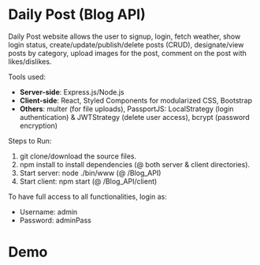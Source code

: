 # Daily Post (Blog API)

Daily Post website allows the user to signup, login, fetch weather, show login status, create/update/publish/delete posts (CRUD), designate/view posts by category, upload images for the post, comment on the post with likes/dislikes.

Tools used:
* <b>Server-side</b>: Express.js/Node.js
* <b>Client-side</b>: React, Styled Components for modularized CSS, Bootstrap
* <b>Others</b>: multer (for file uploads), PassportJS: LocalStrategy (login authentication) & JWTStrategy (delete user access), bcrypt (password encryption)

Steps to Run:

1. git clone/download the source files.
2. npm install to install dependencies (@ both server & client directories).
3. Start server: node ./bin/www (@ /Blog_API)
4. Start client: npm start (@ /Blog_API/client)

To have full access to all functionalities, login as:
* Username: admin
* Password: adminPass

# Demo
